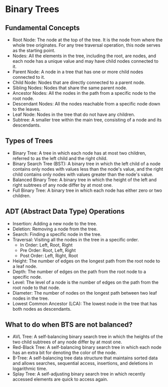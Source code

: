 # Binary Trees

## Fundamental Concepts

-  Root Node: The node at the top of the tree. It is the node from where the whole tree originates. For any tree traversal operation, this node serves as the starting point.
-  Nodes: All the elements in the tree, including the root, are nodes, and each node has a unique value and may have child nodes connected to it.
-  Parent Node: A node in a tree that has one or more child nodes connected to it.
-  Child Node: Nodes that are directly connected to a parent node.
-  Sibling Nodes: Nodes that share the same parent node.
-  Ancestor Nodes: All the nodes in the path from a specific node to the root node.
-  Descendant Nodes: All the nodes reachable from a specific node down to the leaves.
-  Leaf Node: Nodes in the tree that do not have any children.
-  Subtree: A smaller tree within the main tree, consisting of a node and its descendants.

## Types of Trees

-  Binary Tree: A tree in which each node has at most two children, referred to as the left child and the right child.
-  Binary Search Tree (BST): A binary tree in which the left child of a node contains only nodes with values less than the node's value, and the right child contains only nodes with values greater than the node's value.
-  Balanced Binary Tree: A binary tree in which the height of the left and right subtrees of any node differ by at most one.
-  Full Binary Tree: A binary tree in which each node has either zero or two children.

## ADT (Abstract Data Type) Operations

-  Insertion: Adding a new node to the tree.
-  Deletion: Removing a node from the tree.
-  Search: Finding a specific node in the tree.
-  Traversal: Visiting all the nodes in the tree in a specific order.
   -  In Order: Left, Root, Right
   -  Pre Order: Root, Left, Right
   -  Post Order: Left, Right, Root
-  Height: The number of edges on the longest path from the root node to a leaf node.
-  Depth: The number of edges on the path from the root node to a specific node.
-  Level: The level of a node is the number of edges on the path from the root node to that node.
-  Diameter: The number of nodes on the longest path between two leaf nodes in the tree.
-  Lowest Common Ancestor (LCA): The lowest node in the tree that has both nodes as descendants.

## What to do when BTS are not balanced?

-  AVL Tree: A self-balancing binary search tree in which the heights of the two child subtrees of any node differ by at most one.
-  Red-Black Tree: A self-balancing binary search tree in which each node has an extra bit for denoting the color of the node.
-  B-Tree: A self-balancing tree data structure that maintains sorted data and allows searches, sequential access, insertions, and deletions in logarithmic time.
-  Splay Tree: A self-adjusting binary search tree in which recently accessed elements are quick to access again.

